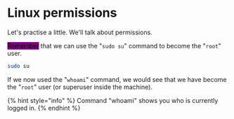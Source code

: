 # Linux permissions

Let's practise a little. We'll talk about permissions.

<mark style="background-color:purple;">Remember</mark> that we can use the "`sudo su`" command to become the "`root`" user.

```bash
sudo su
```

If we now used the "`whoami`" command, we would see that we have become the "`root`" user (or superuser inside the machine).

{% hint style="info" %}
Command "whoami" shows you who is currently logged in.
{% endhint %}



